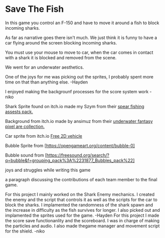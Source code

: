 # Save The Fish

In this game you control an F-150 and have to move it around a fish to block incoming sharks.

As far as narrative goes there isn't much. We just think it is funny to have a car flying around the screen blocking incoming sharks.

You must use your mouse to move to car, when the car comes in contact with a shark it is blocked and removed from the scene.

We went for an underwater aesthetics.

One of the joys for me was picking out the sprites, I probably spent more time on that than anything else. -Hayden

I enjoyed making the backgrounf processes for the score system work - niko

Shark Sprite found on itch.io made my Szym from their [spear fishing assests pack.](https://nszym.itch.io/spearfishing-assets-pack)

Background from itch.io made by ansimuz from their [underwater fantasy pixel are collection.](https://ansimuz.itch.io/underwater-fantasy-pixel-art-environment)

Car sprite from itch.io [Free 2D vehicle](https://overcrafted.itch.io/free-paid-vehicle-car-sprites-)

Bubble Sprite from [https://opengameart.org/content/bubble-0]

Bubble sound from [https://freesound.org/search/?q=bubble&f=grouping_pack%3A%2231877_Bubbles_pack%22]

joys and struggles while writing this game

a paragraph discussing the contributions of each team member to the final game.

For this project I mainly worked on the Shark Enemy mechanics. I created the enemy and the script that controls it as well as the scripts for the car to block the sharks. I implamented the randomness of the shark spawn and the increase in difficulty as the fish survives for longer. I also picked out and implamented the sprites used for the game. -Hayden
For this project I made the score save functionanlity and the scoreboard. I was in charge of making the particles and audio. I also made thegame manager and movement script for the shield. -niko
